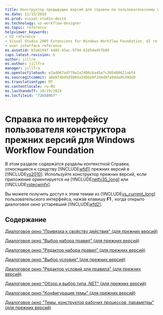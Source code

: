 ```yaml
---
title: Конструктор предыдущих версий для справки по пользовательскому интерфейсу Windows Workflow Foundation | Документация Майкрософт
ms.date: 11/15/2016
ms.prod: visual-studio-dev14
ms.technology: vs-workflow-designer
ms.topic: reference
helpviewer_keywords:
- UI reference
- Visual Studio 2005 Extensions for Windows Workflow Foundation, UI reference
- user interface reference
ms.assetid: b3a0104f-4485-45ac-9794-82d54e45fb09
caps.latest.revision: 6
author: jillre
ms.author: jillfra
manager: jillfra
ms.openlocfilehash: e2ad067adf79a2a7d08c6a45e7c205480621abf4
ms.sourcegitcommit: a8e8f4bd5d508da34bbe9f2d4d9fa94da0539de0
ms.translationtype: MT
ms.contentlocale: ru-RU
ms.lasthandoff: 10/19/2019
ms.locfileid: "72658957"
---
```

# <a name="legacy-designer-for-windows-workflow-foundation-ui-help"></a>Справка по интерфейсу пользователя конструктора прежних версий для Windows Workflow Foundation
В этом разделе содержатся разделы контекстной Справки, относящиеся к средству [!INCLUDE[wfd1](../includes/wfd1-md.md)] прежних версий в [!INCLUDE[vs2010](../includes/vs2010-md.md)]. Используйте конструктор прежних версий, если приложение ориентируется на [!INCLUDE[netfx35_long](../includes/netfx35-long-md.md)] или [!INCLUDE[vstecwinfx](../includes/vstecwinfx-md.md)].

 Вы можете получить доступ к этим темам из [!INCLUDE[vs_current_long](../includes/vs-current-long-md.md)] пользовательского интерфейса, нажав клавишу **F1** , когда открыто диалоговое окно устаревший [!INCLUDE[wfd2](../includes/wfd2-md.md)].

## <a name="in-this-section"></a>Содержание
 [Диалоговое окно "Привязка к свойству действия" (для прежних версий)](../workflow-designer/bind-to-an-activity-s-property-dialog-box-legacy.md)

 [Диалоговое окно "Выбор набора правил" (для прежних версий)](../workflow-designer/select-rule-set-dialog-box-legacy.md)

 [Диалоговое окно "Редактор набора правил" (для прежних версий)](../workflow-designer/rule-set-editor-dialog-box-legacy.md)

 [Диалоговое окно "Выбор условия" (для прежних версий)](../workflow-designer/select-condition-dialog-box-legacy.md)

 [Диалоговое окно "Редактор условий для правила" (для прежних версий)](../workflow-designer/rule-condition-editor-dialog-box-legacy.md)

 [Диалоговое окно "Обзор и выбор типа .NET" (для прежних версий)](../workflow-designer/browse-and-select-a-dotnet-type-dialog-box-legacy.md)

 [Диалоговое окно "Конфигурация темы" (для прежних версий)](../workflow-designer/theme-configuration-dialog-box-legacy.md)

 [Диалоговое окно "Темы, конструктор рабочих процессов, параметры" (для прежних версий)](../workflow-designer/themes-workflow-designer-options-dialog-box-legacy.md)